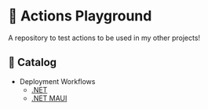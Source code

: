 # 🛝 Actions Playground

A repository to test actions to be used in my other projects!

## 📑 Catalog

- Deployment Workflows
  - [.NET](.github/workflows/dotnet.yml)
  - [.NET MAUI](.github/workflows/dotnet-maui.yml)